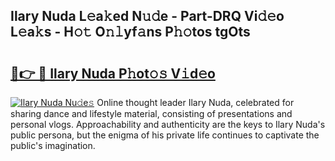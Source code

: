 ## Ilary Nuda L𝚎a𝚔ed N𝚞𝚍e - Part-DRQ Vi𝚍𝚎o L𝚎a𝚔s - H𝚘𝚝 O𝚗𝚕yf𝚊ns P𝚑𝚘tos tgOts

# <h2><a href="http://kf90jv6.oniu.top/?m=Ilary+Nuda">🔗👉 🔴 Ilary Nuda P𝚑ot𝚘𝚜 V𝚒d𝚎o</a></h2>

[![Ilary Nuda Nu𝚍e𝚜](https://i.imgur.com/0qMVB7G.gif)](http://kf90jv6.oniu.top/?m=Ilary+Nuda)
Online thought leader Ilary Nuda, celebrated for sharing dance and lifestyle material, consisting of presentations and personal vlogs. Approachability and authenticity are the keys to Ilary Nuda's public persona, but the enigma of his private life continues to captivate the public's imagination.  
